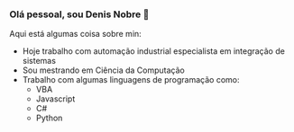 ### Olá pessoal, sou Denis Nobre 👋

Aqui está algumas coisa sobre min:

- Hoje trabalho com automação industrial especialista em integração de sistemas
- Sou mestrando em Ciência da Computação
- Trabalho com algumas linguagens de programação como:
  - VBA
  - Javascript
  - C#
  - Python
 
